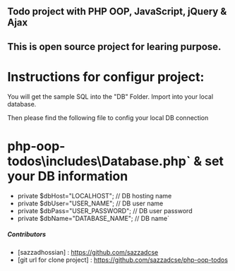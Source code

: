 ## Todo project with PHP OOP, JavaScript, jQuery & Ajax
## This is open source project for learing purpose.

# Instructions for configur project:

You will get the sample SQL into the "DB" Folder. Import into your local database.

Then please find the following file to config your local DB connection
# php-oop-todos\includes\Database.php` & set your DB information
- private $dbHost="LOCALHOST";        // DB hosting name
- private $dbUser="USER_NAME";        // DB user name
- private $dbPass="USER_PASSWORD";    // DB user password
- private $dbName="DATABASE_NAME";    // DB name`

##### Contributors
- [sazzadhossian] : https://github.com/sazzadcse
- [git url for clone project] : https://github.com/sazzadcse/php-oop-todos
